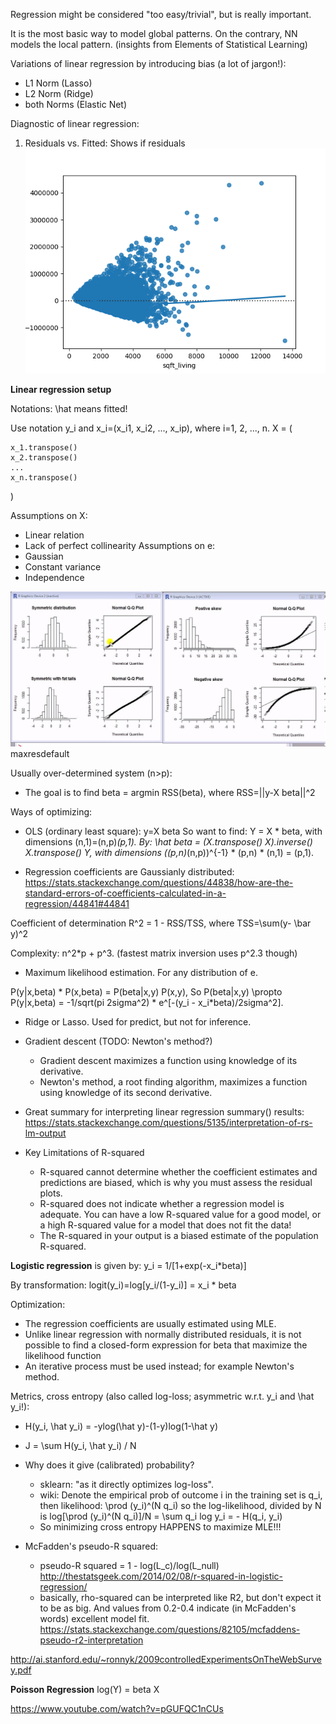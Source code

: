 

Regression might be considered "too easy/trivial", but is really important.

It is the most basic way to model global patterns. On the contrary, NN models the local pattern. 
(insights from Elements of Statistical Learning)

Variations of linear regression by introducing bias (a lot of jargon!):
+ L1 Norm (Lasso)
+ L2 Norm (Ridge)
+ both Norms (Elastic Net)

Diagnostic of linear regression:
1. Residuals vs. Fitted: Shows if residuals 
![Alt text](figures/residual_plot.png?raw=true "Optional Title")



**Linear regression setup**

Notations:
\hat means fitted!

Use notation y_i and x_i=(x_i1, x_i2, ..., x_ip), where i=1, 2, ..., n. 
X = (

    x_1.transpose()
    x_2.transpose()
    ...
    x_n.transpose()
    
)

Assumptions on X:
- Linear relation
- Lack of perfect collinearity
Assumptions on e:
- Gaussian
- Constant variance
- Independence

![Alt text](figures/maxresdefault.jpg?raw=true "Optional Title")
maxresdefault

Usually over-determined system (n>p):
- The goal is to find beta = argmin RSS(beta), where RSS=||y-X beta||^2

Ways of optimizing:
- OLS (ordinary least square): y=X beta
So want to find:
 Y = X * beta,
with dimensions (n,1)=(n,p)*(p,1).
By:
\hat beta = (X.transpose() X).inverse() X.transpose()  Y,
with dimensions ((p,n)*(n,p))^{-1} * (p,n) * (n,1) = (p,1).

- Regression coefficients are Gaussianly distributed:
https://stats.stackexchange.com/questions/44838/how-are-the-standard-errors-of-coefficients-calculated-in-a-regression/44841#44841

Coefficient of determination R^2 = 1 - RSS/TSS, where TSS=\sum(y- \bar y)^2

Complexity: n^2*p + p^3. (fastest matrix inversion uses p^2.3 though)



- Maximum likelihood estimation. 
For any distribution of e. 

P(y|x,beta) * P(x,beta) = P(beta|x,y) P(x,y), 
So P(beta|x,y) \propto P(y|x,beta) = -1/sqrt(pi 2sigma^2) * e^[-(y_i - x_i*beta)/2sigma^2]. 

- Ridge or Lasso. Used for predict, but not for inference. 

- Gradient descent (TODO: Newton's method?)
    - Gradient descent maximizes a function using knowledge of its derivative. 
    - Newton's method, a root finding algorithm, maximizes a function using knowledge of its second derivative. 

- Great summary for interpreting linear regression summary() results:
https://stats.stackexchange.com/questions/5135/interpretation-of-rs-lm-output

- Key Limitations of R-squared
    - R-squared cannot determine whether the coefficient estimates and predictions are biased, which is why you must assess the residual plots.
    - R-squared does not indicate whether a regression model is adequate. You can have a low R-squared value for a good model, or a high R-squared value for a model that does not fit the data!
    - The R-squared in your output is a biased estimate of the population R-squared.

**Logistic regression** is given by:
y_i = 1/[1+exp(-x_i*beta)]

By transformation:
logit(y_i)=log[y_i/(1-y_i)] = x_i * beta

Optimization:
- The regression coefficients are usually estimated using MLE.
- Unlike linear regression with normally distributed residuals, it is not possible to find a closed-form expression for beta that maximize the likelihood function 
- An iterative process must be used instead; for example Newton's method.

Metrics, cross entropy (also called log-loss; asymmetric w.r.t. y_i and \hat y_i!):
- H(y_i, \hat y_i) = -ylog(\hat y)-(1-y)log(1-\hat y)
- J = \sum H(y_i, \hat y_i) / N

- Why does it give (calibrated) probability?
    - sklearn: "as it directly optimizes log-loss". 
    - wiki: Denote the empirical prob of outcome i in the training set is q_i, then likelihood:
        \prod (y_i)^(N q_i)
        so the log-likelihood, divided by N is log[\prod (y_i)^(N q_i)]/N = \sum q_i log y_i = - H(q_i, y_i)
    - So minimizing cross entropy HAPPENS to maximize MLE!!!
        

   
- McFadden's pseudo-R squared:
    - pseudo-R squared = 1 - log(L_c)/log(L_null)
    http://thestatsgeek.com/2014/02/08/r-squared-in-logistic-regression/
    - basically, rho-squared can be interpreted like R2, but don't expect it to be as big. 
    And values from 0.2-0.4 indicate (in McFadden's words) excellent model fit.
    https://stats.stackexchange.com/questions/82105/mcfaddens-pseudo-r2-interpretation
    
    
http://ai.stanford.edu/~ronnyk/2009controlledExperimentsOnTheWebSurvey.pdf


**Poisson Regression**
log(Y) = beta X

https://www.youtube.com/watch?v=pGUFQC1nCUs